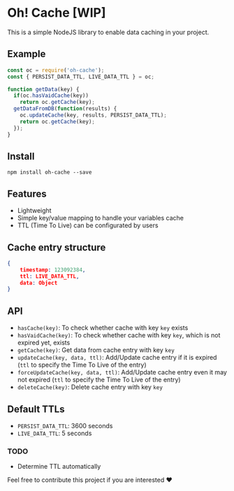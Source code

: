 # Oh! Cache [WIP]
This is a simple NodeJS library to enable data caching in your project.

## Example
```js
const oc = require('oh-cache');
const { PERSIST_DATA_TTL, LIVE_DATA_TTL } = oc;

function getData(key) {
  if(oc.hasVaidCache(key))
    return oc.getCache(key);
  getDataFromDB(function(results) {
    oc.updateCache(key, results, PERSIST_DATA_TTL);
    return oc.getCache(key);
  });
}
```

## Install
`npm install oh-cache --save`

## Features
- Lightweight
- Simple key/value mapping to handle your variables cache
- TTL (Time To Live) can be configurated by users

## Cache entry structure
```json
{
    timestamp: 123092384,
    ttl: LIVE_DATA_TTL,
    data: Object
}
```

## API
- `hasCache(key)`: To check whether cache with key `key` exists
- `hasVaidCache(key)`: To check whether cache with key `key`, which is not expired yet, exists
- `getCache(key)`: Get data from cache entry with key `key`
- `updateCache(key, data, ttl)`: Add/Update cache entry if it is expired (`ttl` to specify the Time To Live of the entry)
- `forceUpdateCache(key, data, ttl)`: Add/Update cache entry even it may not expired (`ttl` to specify the Time To Live of the entry)
- `deleteCache(key)`: Delete cache entry with key `key`

## Default TTLs
- `PERSIST_DATA_TTL`: 3600 seconds
- `LIVE_DATA_TTL`: 5 seconds

### TODO
- Determine TTL automatically

Feel free to contribute this project if you are interested ❤
